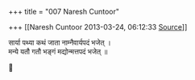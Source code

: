 +++
title = "007 Naresh Cuntoor"

+++
[[Naresh Cuntoor	2013-03-24, 06:12:33 [Source](https://groups.google.com/g/samskrita/c/nzBHc4FlSUs)]]



सार्या पथ्या कथं जाता नाम्नैवार्यपदं भजेत् ।  
मन्ये यतौ गतौ भङ्गं मद्योन्मत्तपदं भजेत् ॥  
  



